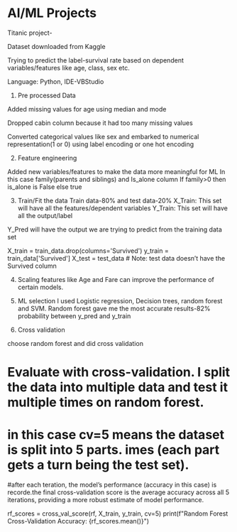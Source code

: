 # AI/ML Projects
Titanic project-

Dataset downloaded from Kaggle

Trying to predict the label-survival rate based on dependent variables/features like age, class, sex etc.

Language: Python, IDE-VBStudio

1. Pre processed Data 

Added missing values for age using median and mode

Dropped cabin column because it had too many missing values

Converted categorical values like sex and embarked to numerical representation(1 or 0) using label encoding or one hot encoding

2. Feature engineering

Added new variables/features to make the data more meaningful for ML
In this case family(parents and siblings) and Is_alone column
If family>0 then is_alone is False else true

3. Train/Fit the data
Train data-80% and test data-20%
X_Train: This set will have all the features/dependent variables
Y_Train: This set will have all the output/label

Y_Pred will have the output we are trying to predict from the training data set

X_train = train_data.drop(columns='Survived')
y_train = train_data['Survived']
X_test = test_data  # Note: test data doesn’t have the Survived column

4. Scaling features like Age and Fare can improve the performance of certain models.

5. ML selection
I used Logistic regression, Decision trees, random forest and SVM.
Random forest gave me the most accurate results-82% probability between y_pred and y_train

6. Cross validation

choose random forest and did cross validation 

# Evaluate with cross-validation. I split the data into multiple data and test it multiple times on random forest. 
# in this case cv=5 means the dataset is split into 5 parts. imes (each part gets a turn being the test set).
 #after each teration, the model’s performance (accuracy in this case) is recorde.the final cross-validation score is the average accuracy across all 5 iterations, providing a more robust estimate of model performance. 

rf_scores = cross_val_score(rf, X_train, y_train, cv=5)
print(f"Random Forest Cross-Validation Accuracy: {rf_scores.mean()}")




